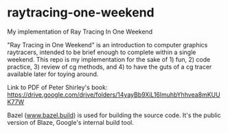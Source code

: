 # raytracing-one-weekend
My implementation of Ray Tracing In One Weekend

"Ray Tracing in One Weekend" is an introduction to computer graphics raytracers, intended to be brief enough to complete within a single weekend. This repo is my implementation for the sake of 1) fun, 2) code practice, 3) review of cg methods, and 4) to have the guts of a cg tracer available later for toying around.

Link to PDF of Peter Shirley's book:
https://drive.google.com/drive/folders/14yayBb9XiL16lmuhbYhhvea8mKUUK77W

Bazel (www.bazel.build) is used for building the source code. It's the public version of Blaze, Google's internal build tool.
